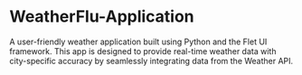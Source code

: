 # WeatherFlu-Application
A user-friendly weather application built using Python and the Flet UI framework. This app is designed to provide real-time weather data with city-specific accuracy by seamlessly integrating data from the Weather API.
